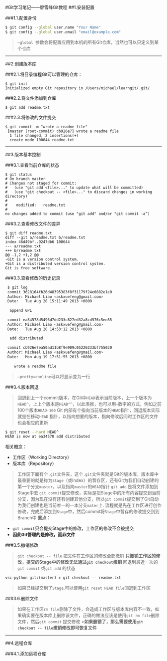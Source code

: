 #Git学习笔记——廖雪峰Git教程
##1.安装配置

###1.1.配置身份
```bash
$ git config --global user.name "Your Name"
$ git config --global user.email "email@example.com"
```
>`—global `参数会将配置应用到本机的所有Git仓库，当然也可以只定义到某个仓库

----
##2.创建版本库

###2.1.将目录编程Git可以管理的仓库： 
```shell
$ git init
Initialized empty Git repository in /Users/michael/learngit/.git/
```
###2.2.将文件添加到仓库 
```shell
$ git add readme.txt
```
###2.3.将修改的文件提交 
```shell
$ git commit -m "wrote a readme file"
 [master (root-commit) cb926e7] wrote a readme file
  1 file changed, 2 insertions(+)
  create mode 100644 readme.txt
``` 

----
##3.版本基本控制

###3.1.查看当前仓库的状态 
```shell
$ git status
# On branch master
# Changes not staged for commit:
#   (use "git add <file>..." to update what will be committed)
#   (use "git checkout -- <file>..." to discard changes in working directory)
#
#    modified:   readme.txt
#
no changes added to commit (use "git add" and/or "git commit -a”)
```
###3.2.查看修改文件的差异 
```shell
$ git diff readme.txt 
diff --git a/readme.txt b/readme.txt
index 46d49bf..9247db6 100644
--- a/readme.txt
+++ b/readme.txt
@@ -1,2 +1,2 @@
-Git is a version control system.
+Git is a distributed version control system.
Git is free software.
```
###3.3.查看修改的历史记录 
```bash
 $ git log
 commit 3628164fb26d48395383f8f31179f24e0882e1e0
 Author: Michael Liao <askxuefeng@gmail.com>
 Date:   Tue Aug 20 15:11:49 2013 +0800
 
  append GPL
 
 commit ea34578d5496d7dd233c827ed32a8cd576c5ee85
 Author: Michael Liao <askxuefeng@gmail.com>
 Date:   Tue Aug 20 14:53:12 2013 +0800
 
  add distributed
 
 commit cb926e7ea50ad11b8f9e909c05226233bf755030
 Author: Michael Liao <askxuefeng@gmail.com>
 Date:   Mon Aug 19 17:51:55 2013 +0800
 
	wrote a readme file
```
>`—pretty=oneline`可以将显示变为一行

###3.4.版本回退
>回退到上一个commit版本，在Git中`HEAD`表示当前版本，上一个版本为`HEAD^`，上上个版本是`HEAD^^`，以此类推，也可以用-数字的方式，例如之前100个版本`HEAD-100` 
>Git 内部有个指向当前版本的`HEAD`指针，回退版本实际就是在移动`HEAD` 指针，以指向想要的版本，指向修改后同时工作区的文件也会相应的更新
```bash
$ git reset --hard HEAD^
HEAD is now at ea34578 add distributed
```
相关概念：
- 工作区（Working Directory）
- 版本库（Repository）
>工作区下面有个`.git`文件夹，这个`.git`文件夹就是Git的版本库，版本库中最重要的就是称为`Stage`（或Index）的暂存区，还有Git为我们自动创建的第一个分支`master`，以及指向`master`的`HEAD`指针
>`git add` 是将文件添加到Stage中去
>`git commit`提交修改，实际是把Stage中的所有内容提交到当前分支，因为现在没有还有创建其他分支，所以`git commit`提交到了Git自动为我们创建也是当前唯一的一本分支`mater`上.
>流程就是先在工作区进行创作修改，完成后添加到`Stage`中，然后commit将`Stage`中暂存的修改提交到到Branch中
 **重点：**
- `git commit`只会提交Stage中的修改，工作区的修改不会被提交
- **因此Git管理的是修改，而非文件**

###3.5.撤销修改
>`git checkout -- file` 把文件在工作区的修改全部撤销
>**只撤销工作区的修改，提交的Stage中的修改无法通过`git checkout`撤销**
>回退到最近一次的`git commit` 或`git add` 的状态
```bash
vsc-python git:(master) ✗ git checkout -- readme.txt
```
>如果已经提交到了`Stage`,可以使用`git reset HEAD file`回退到工作区

###3.6.删除文件
>如果在工作区`rm file`删除了文件，会造成工作区与版本库内容不一致，如果确实要在版本库上删除该文件，正确的做法应该是使用`git rm file`删除文件，然后`git commit` 提交修改
	>**如果删错了，那么需要使用`git checkout -- file`撤销修改即可恢复文件**

----
##4.远程仓库

###4.1.添加远程仓库


